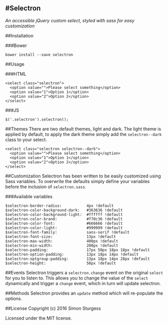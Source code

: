 #Selectron
-------
_An accessible jQuery custom select, styled with sass for easy customization_


##Installation

###Bower
```
bower install --save selectron
```

##Usage

###HTML
```
<select class="selectron">
  <option value="">Please select something</option>
  <option value="1">Option 1</option>
  <option value="2">Option 2</option>
</select>
```

###JS
```
$('.selectron').selectron();
```

##Themes
There are two default themes, light and dark. The light theme is applied by default, to apply the dark theme simply add the `selectron--dark` class to your select.
```
<select class="selectron selectron--dark">
  <option value="">Please select something</option>
  <option value="1">Option 1</option>
  <option value="2">Option 2</option>
</select>
```

##Customization
Selectron has been written to be easily customized using Sass variables. To overwrite the defaults simply define your variables before the inclusion of `selectron.sass`.

###Available variables
```
$selectron-border-radius:           4px !default
$selectron-color-background-dark:   #363636 !default
$selectron-color-background-light:  #ffffff !default
$selectron-color-brand:             #f70c36 !default
$selectron-color-font:              #666666 !default
$selectron-color-light:             #999999 !default
$selectron-font-family:             sans-serif !default
$selectron-font-size:               13px !default
$selectron-max-width:               400px !default
$selectron-min-width:               200px !default
$selectron-padding:                 17px 50px 18px 18px !default
$selectron-option-padding:          13px 18px 14px !default
$selectron-optgroup-padding:        13px 18px 14px 28px !default
$selectron-height:                  50px !default
```

##Events
Selectron triggers a `selectron.change` event on the original `select` for you to listen to. This allows you to change the value of the `select` dynamically and trigger a `change` event, which in turn will update selectron.

##Methods
Selectron provides an `update` method which will re-populate the options.

##License
Copyright (c) 2016 Simon Sturgess

Licensed under the MIT license.